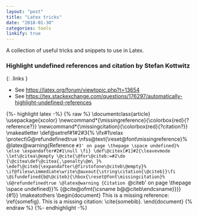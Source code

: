 ```yaml
---
layout: "post"
title: "Latex tricks"
date: "2018-01-30"
categories: tools
linkify: true
---
```


A collection of useful tricks and snippets to use in Latex.

### Highlight undefined references and citation by Stefan Kottwitz

{: .links }
  - See https://latex.org/forum/viewtopic.php?t=13654
  - See https://tex.stackexchange.com/questions/176297/automatically-highlight-undefined-references

{%- highlight latex -%}
{% raw %}
  \documentclass{article}
  \usepackage{xcolor}
  \newcommand*{\missingreference}{\colorbox{red}{?reference?}}
  \newcommand*{\missingcitation}{\colorbox{red}{?citation?}}
  \makeatletter
  \def\@setref#1#2#3{%
     \ifx#1\relax
      \protect\G@refundefinedtrue
      \nfss@text{\reset@font\missingreference}%
      \@latex@warning{Reference `#3' on page \thepage \space
                undefined}%
     \else
      \expandafter#2#1\null
     \fi}
  \def\@citex[#1]#2{\leavevmode
     \let\@citea\@empty
     \@cite{\@for\@citeb:=#2\do
       {\@citea\def\@citea{,\penalty\@m\ }%
        \edef\@citeb{\expandafter\@firstofone\@citeb\@empty}%
        \if@filesw\immediate\write\@auxout{\string\citation{\@citeb}}\fi
        \@ifundefined{b@\@citeb}{\hbox{\reset@font\missingcitation}%
          \G@refundefinedtrue
          \@latex@warning
            {Citation `\@citeb' on page \thepage \space undefined}}%
          {\@cite@ofmt{\csname b@\@citeb\endcsname}}}}{#1}}
  \makeatothers
  \begin{document}
  This is a missing reference: \ref{somefig}.
  This is a missing citation: \cite{somebib}.
  \end{document}
{% endraw %}
{%- endhighlight -%}
